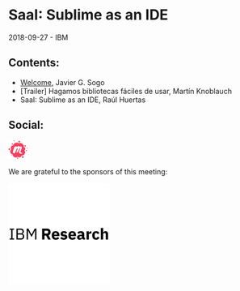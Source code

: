 # SaaI: Sublime as an IDE
2018-09-27 - IBM

## Contents:
- [Welcome](welcome.pdf), Javier G. Sogo
- [Trailer] Hagamos bibliotecas fáciles de usar, Martín Knoblauch
- SaaI: Sublime as an IDE, Raúl Huertas

## Social:
[<img src="../assets/brand-logos/meetup.svg" alt="meetup" height="36"/>](https://www.meetup.com/es-ES/Madrid-C-Cpp/events/254753117/)

We are grateful to the sponsors of this meeting:  

<img src="../assets/sponsor-logos/ibm_research.jpg" alt="IBM Research" width="200"/>
